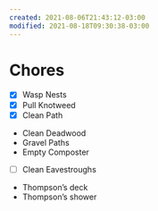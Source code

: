 ```yaml
---
created: 2021-08-06T21:43:12-03:00
modified: 2021-08-18T09:30:38-03:00
---
```


# Chores

- [x] Wasp Nests
- [x] Pull Knotweed
- [x] Clean Path

- Clean Deadwood
- Gravel Paths
- Empty Composter
- [ ] Clean Eavestroughs

- Thompson’s deck
- Thompson’s shower
